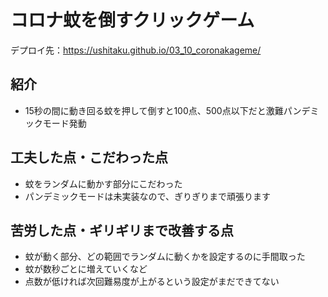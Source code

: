 # コロナ蚊を倒すクリックゲーム
デプロイ先：https://ushitaku.github.io/03_10_coronakageme/

## 紹介
- 15秒の間に動き回る蚊を押して倒すと100点、500点以下だと激難パンデミックモード発動

## 工夫した点・こだわった点
- 蚊をランダムに動かす部分にこだわった
- パンデミックモードは未実装なので、ぎりぎりまで頑張ります

## 苦労した点・ギリギリまで改善する点
- 蚊が動く部分、どの範囲でランダムに動くかを設定するのに手間取った
- 蚊が数秒ごとに増えていくなど
- 点数が低ければ次回難易度が上がるという設定がまだできてない